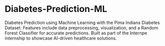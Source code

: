 # Diabetes-Prediction-ML
Diabetes Prediction using Machine Learning with the Pima Indians Diabetes Dataset. Features include data preprocessing, visualization, and a Random Forest Classifier for accurate predictions. Built as part of the Internpe internship to showcase AI-driven healthcare solutions.  
